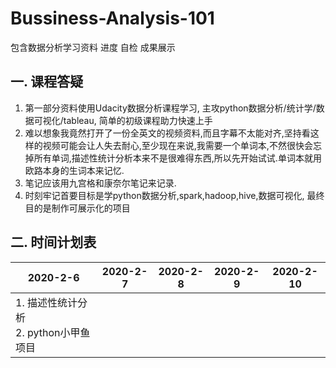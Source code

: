 # Bussiness-Analysis-101
包含数据分析学习资料 进度 自检 成果展示

## 一. 课程答疑
1. 第一部分资料使用Udacity数据分析课程学习, 主攻python数据分析/统计学/数据可视化/tableau, 简单的初级课程助力快速上手
2. 难以想象我竟然打开了一份全英文的视频资料,而且字幕不太能对齐,坚持看这样的视频可能会让人失去耐心,至少现在来说,我需要一个单词本,不然很快会忘掉所有单词,描述性统计分析本来不是很难得东西,所以先开始试试.单词本就用欧路本身的生词本来记忆.
3. 笔记应该用九宫格和康奈尔笔记来记录.
4. 时刻牢记首要目标是学python数据分析,spark,hadoop,hive,数据可视化, 最终目的是制作可展示化的项目

## 二. 时间计划表  
| 2020-2-6 | 2020-2-7 | 2020-2-8| 2020-2-9| 2020-2-10 |
| -------- | -------- | ------- | --------| --------- |
| 1. 描述性统计分析</br>2. python小甲鱼项目| 
